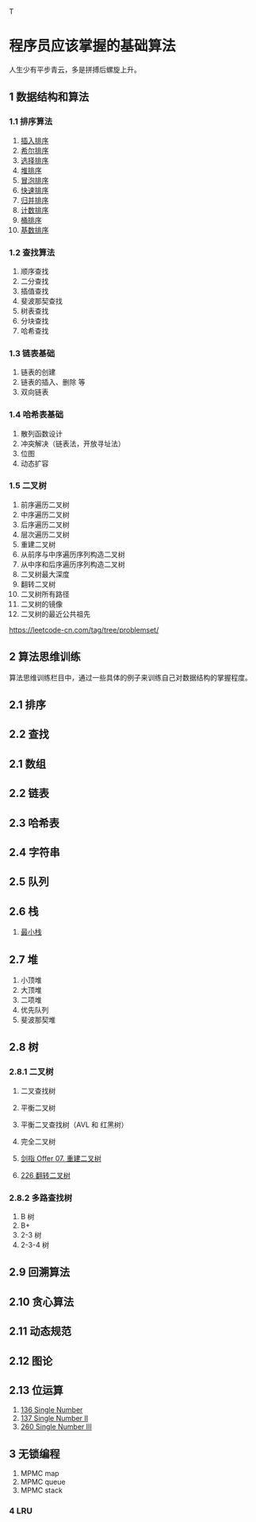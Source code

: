 T
# 程序员应该掌握的基础算法

人生少有平步青云，多是拼搏后螺旋上升。

## 1 数据结构和算法

### 1.1 排序算法
1. [插入排序](https://github.com/xusworld/basic-algos/blob/master/algos/sort/insert_sort.h)
2. [希尔排序](https://github.com/xusworld/basic-algos/blob/master/algos/sort/shell_sort.h)
3. [选择排序](https://github.com/xusworld/basic-algos/blob/master/algos/sort/selection_sort.h)
4. [堆排序](https://github.com/xusworld/basic-algos/blob/master/algos/sort/heap_sort.h)
5. [冒泡排序](https://github.com/xusworld/basic-algos/blob/master/algos/sort/bubble_sort.h)
6. [快速排序](https://github.com/xusworld/basic-algos/blob/master/algos/sort/quick_sort.h)
7. [归并排序](https://github.com/xusworld/basic-algos/blob/master/algos/sort/merge_sort.h)
8. [计数排序](https://github.com/xusworld/basic-algos/blob/master/algos/sort/counting_sort.h)
9. [桶排序](https://github.com/xusworld/basic-algos/blob/master/algos/sort/bucket_sort.h)
10. [基数排序](https://github.com/xusworld/basic-algos/blob/master/algos/sort/radix_sort.h)

### 1.2 查找算法
1. 顺序查找
2. 二分查找
3. 插值查找
4. 斐波那契查找
5. 树表查找
6. 分块查找
7. 哈希查找

### 1.3 链表基础
1. 链表的创建
2. 链表的插入、删除 等
3. 双向链表


### 1.4 哈希表基础
1. 散列函数设计
2. 冲突解决（链表法，开放寻址法）
3. 位图
4. 动态扩容

### 1.5 二叉树

1. 前序遍历二叉树
2. 中序遍历二叉树
3. 后序遍历二叉树
4. 层次遍历二叉树
5. 重建二叉树
6. 从前序与中序遍历序列构造二叉树
7. 从中序和后序遍历序列构造二叉树
7. 二叉树最大深度
8. 翻转二叉树
9. 二叉树所有路径
10. 二叉树的镜像
11. 二叉树的最近公共祖先

https://leetcode-cn.com/tag/tree/problemset/

## 2 算法思维训练
算法思维训练栏目中，通过一些具体的例子来训练自己对数据结构的掌握程度。

## 2.1 排序

## 2.2 查找

## 2.1 数组

## 2.2 链表

## 2.3 哈希表


## 2.4 字符串

## 2.5 队列 

## 2.6 栈
1. [最小栈](https://github.com/xusworld/basic-algos/blob/master/algos/leetcode/155_min_stack.h) 

## 2.7 堆
1. 小顶堆
2. 大顶堆
3. 二项堆
4. 优先队列
5. 斐波那契堆


## 2.8 树

### 2.8.1 二叉树
1. 二叉查找树
2. 平衡二叉树
3. 平衡二叉查找树（AVL 和 红黑树）
4. 完全二叉树

1. [剑指 Offer 07. 重建二叉树](https://leetcode-cn.com/problems/zhong-jian-er-cha-shu-lcof/)
2. [226 翻转二叉树](https://leetcode-cn.com/problems/invert-binary-tree/)


### 2.8.2 多路查找树

1. B 树
2. B+
3. 2-3 树
4. 2-3-4 树

## 2.9 回溯算法

## 2.10 贪心算法

## 2.11 动态规范

## 2.12 图论
 
## 2.13 位运算

1. [136 Single Number](https://leetcode.com/problems/single-number/)
2. [137 Single Number II](https://leetcode.com/problems/single-number-ii/)
3. [260 Single Number III](https://leetcode.com/problems/single-number-iii/)

## 3 无锁编程

1. MPMC map
2. MPMC queue
3. MPMC stack

### 4 LRU
